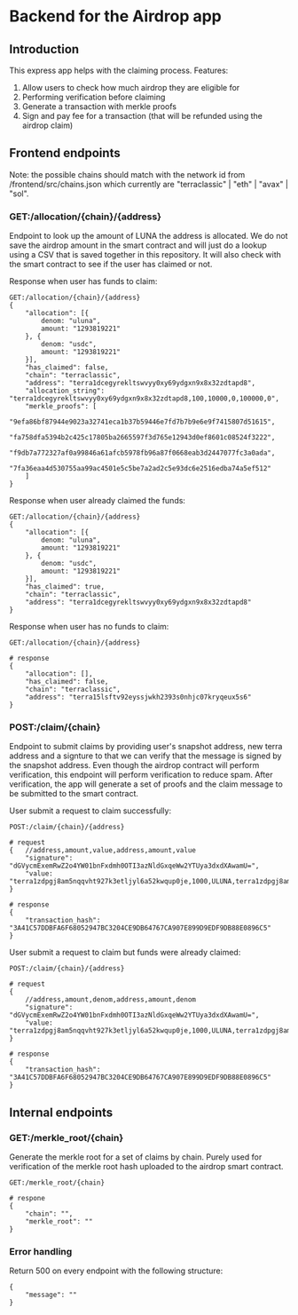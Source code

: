 # Backend for the Airdrop app

## Introduction

This express app helps with the claiming process. Features:
1. Allow users to check how much airdrop they are eligible for
2. Performing verification before claiming
3. Generate a transaction with merkle proofs
4. Sign and pay fee for a transaction (that will be refunded using the airdrop claim)

## Frontend endpoints

Note: the possible chains should match with the network id from /frontend/src/chains.json which currently are "terraclassic" | "eth" | "avax" | "sol".

### GET:/allocation/{chain}/{address}

Endpoint to look up the amount of LUNA the address is allocated. We do not save the airdrop amount in the smart contract and will just do a lookup using a CSV that is saved together in this repository. It will also check with the smart contract to see if the user has claimed or not.

Response when user has funds to claim:
```
GET:/allocation/{chain}/{address}
{
    "allocation": [{
        denom: "uluna",
        amount: "1293819221"
    }, {
        denom: "usdc",
        amount: "1293819221"
    }],
    "has_claimed": false,
    "chain": "terraclassic",
    "address": "terra1dcegyrekltswvyy0xy69ydgxn9x8x32zdtapd8",
    "allocation_string": "terra1dcegyrekltswvyy0xy69ydgxn9x8x32zdtapd8,100,10000,0,100000,0",
    "merkle_proofs": [
        "9efa86bf87944e9023a32741eca1b37b59446e7fd7b7b9e6e9f7415807d51615",
        "fa758dfa5394b2c425c17805ba2665597f3d765e12943d0ef8601c08524f3222",
        "f9db7a772327af0a99846a61afcb5978fb96a87f0668eab3d2447077fc3a0ada",
        "7fa36eaa4d530755aa99ac4501e5c5be7a2ad2c5e93dc6e2516edba74a5ef512"
    ]
}
```

Response when user already claimed the funds:
```
GET:/allocation/{chain}/{address}
{
    "allocation": [{
        denom: "uluna",
        amount: "1293819221"
    }, {
        denom: "usdc",
        amount: "1293819221"
    }],
    "has_claimed": true,
    "chain": "terraclassic",
    "address": "terra1dcegyrekltswvyy0xy69ydgxn9x8x32zdtapd8"
}
```

Response when user has no funds to claim:
```
GET:/allocation/{chain}/{address}

# response
{
    "allocation": [],
    "has_claimed": false,
    "chain": "terraclassic",
    "address": "terra15lsftv92eyssjwkh2393s0nhjc07kryqeux5s6"
}
```

### POST:/claim/{chain}

Endpoint to submit claims by providing user's snapshot address, new terra address and a signture to that we can verify that the message is signed by the snapshot address. Even though the airdrop contract will perform verification, this endpoint will perform verification to reduce spam. After verification, the app will generate a set of proofs and the claim message to be submitted to the smart contract.

User submit a request to claim successfully:
```
POST:/claim/{chain}/{address}

# request
{   //address,amount,value,address,amount,value
    "signature": "dGVycmExemRwZ2o4YW01bnFxdmh0OTI3azNldGxqeWw2YTUya3dxdXAwamU=",
    "value: "terra1zdpgj8am5nqqvht927k3etljyl6a52kwqup0je,1000,ULUNA,terra1zdpgj8am5nqqvht927k3etljyl6a52kwqup0je,100,USDC",
}

# response
{
    "transaction_hash": "3A41C57DDBFA6F68052947BC3204CE9DB64767CA907E899D9EDF9DB88E0896C5"
}
```

User submit a request to claim but funds were already claimed:
```
POST:/claim/{chain}/{address}

# request
{
    //address,amount,denom,address,amount,denom
    "signature": "dGVycmExemRwZ2o4YW01bnFxdmh0OTI3azNldGxqeWw2YTUya3dxdXAwamU=",
    "value: "terra1zdpgj8am5nqqvht927k3etljyl6a52kwqup0je,1000,ULUNA,terra1zdpgj8am5nqqvht927k3etljyl6a52kwqup0je,100,USDC",
}

# response
{
    "transaction_hash": "3A41C57DDBFA6F68052947BC3204CE9DB64767CA907E899D9EDF9DB88E0896C5"
}
```

## Internal endpoints

### GET:/merkle_root/{chain}

Generate the merkle root for a set of claims by chain. Purely used for verification of the merkle root hash uploaded to the airdrop smart contract. 

```
GET:/merkle_root/{chain}

# respone
{
    "chain": "",
    "merkle_root": ""
}
```

### Error handling

Return 500 on every endpoint with the following structure:
```
{
    "message": ""
}
```
